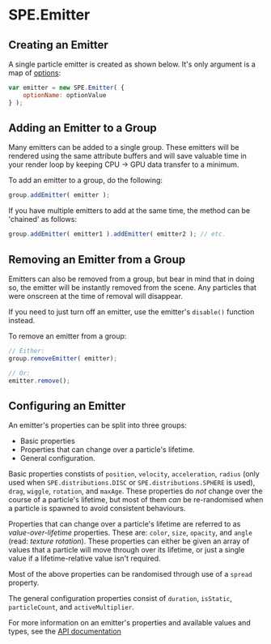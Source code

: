 SPE.Emitter
===========

Creating an Emitter
-------------------
A single particle emitter is created as shown below. It's only argument is a map of [options](#configuring-an-emitter):

```javascript
var emitter = new SPE.Emitter( {
	optionName: optionValue
} );
```


Adding an Emitter to a Group
----------------------------
Many emitters can be added to a single group. These emitters will be rendered using the same attribute buffers and will save valuable time in your render loop by keeping CPU -> GPU data transfer to a minimum.

To add an emitter to a group, do the following:

```javascript
group.addEmitter( emitter );
```

If you have multiple emitters to add at the same time, the method can be 'chained' as follows:

```javascript
group.addEmitter( emitter1 ).addEmitter( emitter2 ); // etc.
```


Removing an Emitter from a Group
--------------------------------
Emitters can also be removed from a group, but bear in mind that in doing so, the emitter will be instantly removed from the scene. Any particles that were onscreen at the time of removal will disappear.

If you need to just turn off an emitter, use the emitter's `disable()` function instead.

To remove an emitter from a group:

```javascript
// Either:
group.removeEmitter( emitter);

// Or:
emitter.remove();
```




Configuring an Emitter
----------------------
An emitter's properties can be split into three groups:


* Basic properties
* Properties that can change over a particle's lifetime.
* General configuration.

Basic properties constists of `position`, `velocity`, `acceleration`, `radius` (only used when `SPE.distributions.DISC` or `SPE.distributions.SPHERE` is used), `drag`, `wiggle`, `rotation`, and `maxAge`. These properties do _not_ change over the course of a particle's lifetime, but most of them _can_ be re-randomised when a particle is spawned to avoid consistent behaviours.

Properties that can change over a particle's lifetime are referred to as _value-over-lifetime_ properties. These are: `color`, `size`, `opacity`, and `angle` (read: _texture rotation_). These properties can either be given an array of values that a particle will move through over its lifetime, or just a single value if a lifetime-relative value isn't required.

Most of the above properties can be randomised through use of a `spread` property.

The general configuration properties consist of `duration`, `isStatic`, `particleCount`, and `activeMultiplier`.


For more information on an emitter's properties and available values and types, see the [API documentation](https://squarefeet.github.io/ShaderParticleEngine/docs/api/global.html#EmitterOptions)
